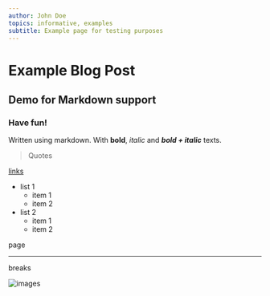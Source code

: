 ```yaml
---
author: John Doe
topics: informative, examples
subtitle: Example page for testing purposes
---
```


# Example Blog Post
## Demo for Markdown support
### Have fun!
Written using markdown.
With **bold**, *italic* and ***bold + italic*** texts.
> Quotes

[links](https://example.com)

- list 1
    - item 1
    - item 2
- list 2
    - item 1
    - item 2

page
***
breaks

![images](https://onlix.me/logo.png)